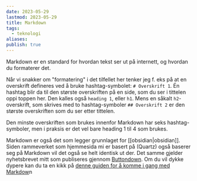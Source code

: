 ```yaml
---
date: 2023-05-29
lastmod: 2023-05-29
title: Markdown
tags:
  - teknologi
aliases: 
publish: true
---
```


Markdown er en standard for hvordan tekst ser ut på internett, og hvordan du formaterer det. 

Når vi snakker om "formatering" i det tilfellet her tenker jeg f. eks på at en overskrift defineres ved å bruke hashtag-symbolet: `# Overskrift 1`. Én hashtag blir da til den største overskriften på en side, som du ser i tittelen oppi toppen her. Den kalles også `heading 1`, eller `h1`. Mens en såkalt `h2`-overskrift, som skrives med to hashtag-symboler `## Overskrift 2` er den største overskriften som du ser etter tittelen.

Den minste overskriften som brukes innenfor Markdown har seks hashtag-symboler, men i praksis er det vel bare heading 1 til 4 som brukes.

Markdown er også det som legger grunnlaget for [[obsidian|obsidian]]. Siden rammeverket som hjemmesida mi er basert på (Quartz) også baserer seg på Markdown vil det også se helt identisk ut der. Det samme gjelder nyhetsbrevet mitt som publiseres gjennom [Buttondown](https://buttondown.email/). Om du vil dykke dypere kan du ta en kikk på [denne guiden for å komme i gang med Markdow](https://www.markdownguide.org/getting-started/)n
